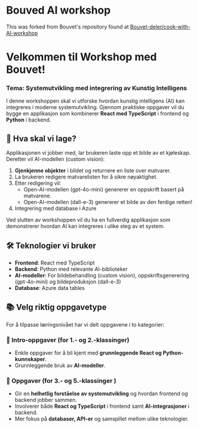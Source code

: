 # Bouved AI workshop

This was forked from Bouvet's repository found at [Bouvet-deler/cook-with-AI-workshop](https://github.com/Bouvet-deler/cook-with-AI-workshop)

# Velkommen til Workshop med Bouvet!

### Tema: Systemutvikling med integrering av Kunstig Intelligens

I denne workshoppen skal vi utforske hvordan kunstig intelligens (AI) kan integreres i moderne systemutvikling. Gjennom praktiske oppgaver vil du bygge en applikasjon som kombinerer **React med TypeScript** i frontend og **Python** i backend.

## 🌟 Hva skal vi lage?

Applikasjonen vi jobber med, lar brukeren laste opp et bilde av et kjøleskap. Deretter vil AI-modellen (custom vision):

1. **Gjenkjenne objekter** i bildet og returnere en liste over matvarer.
2. La brukeren redigere matvarelisten for å sikre nøyaktighet.
3. Etter redigering vil:
   - Open-AI-modellen (gpt-4o-mini) genererer en oppskrift basert på matvarene.
   - Open-AI-modellen (dall-e-3) genererer et bilde av den ferdige retten!
4. Integrering med database i Azure

Ved slutten av workshoppen vil du ha en fullverdig applikasjon som demonstrerer hvordan AI kan integreres i ulike steg av et system.

## 🛠️ Teknologier vi bruker

- **Frontend**: React med TypeScript
- **Backend**: Python med relevante AI-biblioteker
- **AI-modeller**: For bildebehandling (custom vision), oppskriftsgenerering (gpt-4o-mini) og bildeproduksjon (dall-e-3)
- **Database**: Azure data tables

## 📚 Velg riktig oppgavetype

For å tilpasse læringsnivået har vi delt oppgavene i to kategorier:

### 🔹 Intro-oppgaver (for 1.- og 2.-klassinger)

- Enkle oppgaver for å bli kjent med **grunnleggende React og Python-kunnskaper**.
- Grunnleggende bruk av **AI-modeller**.

### 🔹 Oppgaver (for 3.- og 5.-klassinger )

- Gir en **helhetlig forståelse av systemutvikling** og hvordan frontend og backend jobber sammen.
- Involverer både **React og TypeScript** i frontend samt **AI-integrasjoner** i backend.
- Mer fokus på **databaser, API-er** og samspillet mellom ulike teknologier.
